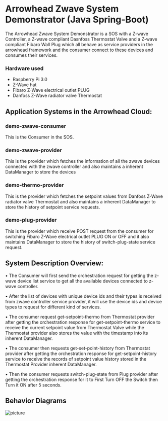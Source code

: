 # Arrowhead Zwave System Demonstrator (Java Spring-Boot)
The Arrowhead Zwave System Demonstrator is a SOS with a Z-wave Controller, a Z-wave compliant Dasnfoss Thermostat Valve and a Z-wave compliant Fibaro Wall Plug which all behave as service providers in the arrowhead framework and the consumer connect to these devices and consumes their services. 


### Hardware used
- Raspberry Pi 3.0
- Z-Wave hat
- Fibaro Z-Wave electrical outlet  PLUG
- Danfoss Z-Wave radiator valve Thermostat


## Application Systems in the Arrowhead Cloud:
### demo-zwave-consumer
This is the Consumer in the SOS.
### demo-zwave-provider
This is the provider which fetches the information of all the zwave devices connected with the zwave controller and also maintains a inherent DataManager to store the devices
### demo-thermo-provider
This is the provider which fetches the setpoint values from Danfoss Z-Wave radiator valve Thermostat  and also maintains a inherent DataManager to store the history of setpoint service requests.
### demo-plug-provider
This is the provider which receive POST request from the consumer for switching Fibaro Z-Wave electrical outlet  PLUG ON or OFF and it also maintains DataManager to store the history of switch-plug-state service request.

## System Description Overview:

•	The Consumer will first send the orchestration request for getting the z-wave device list service to get all the available devices connected to z-wave controller.

•	After the list of devices with unique device ids and their types is received from zwave controller service provider, it will use the device ids and device types to request for different kind of services.

•	The consumer request get-setpoint-thermo from Thermostat provider after getting the orchestration response for get-setpoint-thermo service to receive the current setpoint value from Thermostat Valve while the Thermostat provider also stores the value with the timestamp into its inherent DataManager.

•	The consumer then requests get-set-point-history from Thermostat provider after getting the orchestration response for get-setpoint-history service to receive the records of setpoint value history stored in the Thermostat Provider inherent DataManager. 

•	Then the consumer requests switch-plug-state from Plug provider after getting the orchestration response for it to First Turn OFF the Switch then Turn it ON after 5 seconds.

##	Behavior Diagrams

![picture](doc/ArrowheadZwaveSystemDemonstrator.png)

